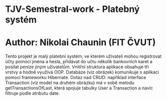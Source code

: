 # TJV-Semestral-work - Platebný systém

# Author: Nikolai Chaunin (FIT ČVUT)


Tento projekt je malý platební systém, ve kterém uživateli mohou registrovat účty pomocí jména a hesla, přidávat do učtu několik bankovních karet a posílat peníze jiným uživatelům.
Vnitřní struktura aplikace obsahuje tři vrstvy a hodně využívá OOP. Databáze (víz obrázek) komunikuje s aplikaci pomocí frameworku Hibernate.
Dotaz nad CRUD: například interface Transaction (víz model na druhém obrázku) má v sobě metodu getTransactionsOfLast, která spojuje tabulky User a Transaction a navíc filtruje podle atributu date.   
